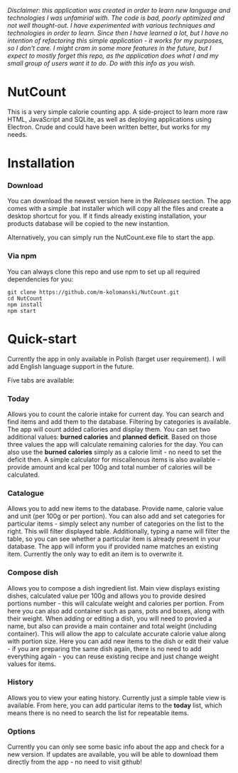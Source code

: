 *Disclaimer: this application was created in order to learn new language and technologies I was unfamirial with. The code is bad, poorly optimized and not well thought-out. I have experimented with various techniques and technologies in order to learn. Since then I have learned a lot, but I have no intention of refactoring this simple application - it works for my purposes, so I don't care. I might cram in some more features in the future, but I expect to mostly forget this repo, as the application does what I and my small group of users want it to do. Do with this info as you wish.*

# NutCount
This is a very simple calorie counting app. A side-project to learn more raw HTML, JavaScript and SQLite, as well as deploying applications using Electron. Crude and could have been written better, but works for my needs.

# Installation
### Download
You can download the newest version here in the <i>Releases</i> section. The app comes with a simple .bat installer which will copy all the files and create a desktop shortcut for you. If it finds already existing installation, your products database will be copied to the new instantion.

Alternatively, you can simply run the NutCount.exe file to start the app.

### Via npm
You can always clone this repo and use npm to set up all required dependencies for you:
```
git clone https://github.com/m-kolomanski/NutCount.git
cd NutCount
npm install
npm start
```

# Quick-start
Currently the app in only available in Polish (target user requirement). I will add English language support in the future.

Five tabs are available:

### Today
Allows you to count the calorie intake for current day. You can search and find items and add them to the database. Filtering by categories is available. The app will count added callories and display them. You can set two additional values: **burned calories** and **planned deficit**. Based on those three values the app will calculate remaining calories for the day. You can also use the **burned calories** simply as a calorie limit - no need to set the deficit then. A simple calculator for miscallenous items is also available - provide amount and kcal per 100g and total number of calories will be calculated.
### Catalogue
Allows you to add new items to the database. Provide name, calorie value and unit (per 100g or per portion). You can also add and set categories for particular items - simply select any number of categories on the list to the right. This will filter displayed table. Additionally, typing a name will filter the table, so you can see whether a particular item is already present in your database. The app will inform you if provided name matches an existing item. Currently the only way to edit an item is to overwrite it.
### Compose dish
Allows you to compose a dish ingredient list. Main view displays existing dishes, calculated value per 100g and allows you to provide desired portions number - this will calculate weight and calories per portion. From here you can also add container such as pans, pots and boxes, along with their weight. When adding or editing a dish, you will need to provied a name, but also can provide a main container and total weight (including container). This will allow the app to calculate accurate calorie value along with portion size. Here you can add new items to the dish or edit their value - if you are preparing the same dish again, there is no need to add everything again - you can reuse existing recipe and just change weight values for items.
### History
Allows you to view your eating history. Currently just a simple table view is available. From here, you can add particular items to the **today** list, which means there is no need to search the list for repeatable items.
### Options
Currently you can only see some basic info about the app and check for a new version. If updates are available, you will be able to download them directly from the app - no need to visit github!
